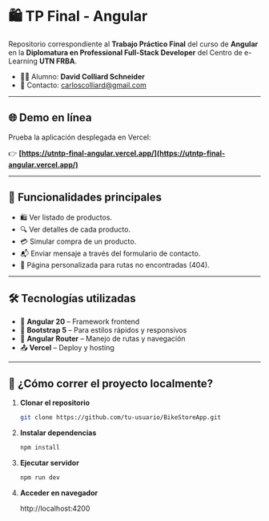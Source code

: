 # 🛍️ TP Final - Angular

Repositorio correspondiente al **Trabajo Práctico Final** del curso de **Angular** en la **Diplomatura en Professional Full-Stack Developer** del Centro de e-Learning **UTN FRBA**.

- 👨‍🎓 Alumno: **David Colliard Schneider**  
- 📧 Contacto: [carloscolliard@gmail.com](mailto:carloscolliard@gmail.com)

---

## 🌐 Demo en línea

Prueba la aplicación desplegada en Vercel:

👉 **[https://utntp-final-angular.vercel.app/](https://utntp-final-angular.vercel.app/)**

---
## 🧩 Funcionalidades principales

- 🛍️ Ver listado de productos.
- 🔍 Ver detalles de cada producto.
- 💳 Simular compra de un producto.
- 📬 Enviar mensaje a través del formulario de contacto.
- 🚫 Página personalizada para rutas no encontradas (404).

---

## 🛠️ Tecnologías utilizadas

- 🧱 **Angular 20** – Framework frontend
- 🎨 **Bootstrap 5** – Para estilos rápidos y responsivos
- 🔀 **Angular Router** – Manejo de rutas y navegación
- 📤 **Vercel** – Deploy y hosting

---
## 🚀 ¿Cómo correr el proyecto localmente?

1. **Clonar el repositorio**

   ```bash
   git clone https://github.com/tu-usuario/BikeStoreApp.git
   ```
2. **Instalar dependencias**

   ```bash
   npm install
   ```

3. **Ejecutar servidor**
  
   ```bash
   npm run dev
   ```

4. **Acceder en navegador**

     http://localhost:4200

